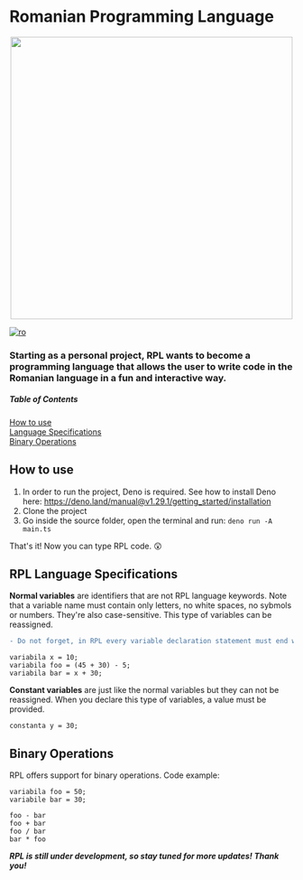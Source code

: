 ﻿# Romanian Programming Language 
<p align="center">
    <img width="500" height="500" src="https://user-images.githubusercontent.com/78075261/209578509-783d7844-a329-49cf-b7f3-a7a3d4176585.png">
</p>

[![ro](https://img.shields.io/badge/lang-ro-yellow.svg)](https://github.com/snepsnepy/romanian-programming-language/blob/main/README.ro.md)

### Starting as a personal project, RPL wants to become a programming language that allows the user to write code in the Romanian language in a fun and interactive way.

##### Table of Contents  
[How to use](#headers)  
[Language Specifications](#langspec)   
[Binary Operations](#binaryop)
 
<a name="headers"/>
<h2>How to use</h2>

1. In order to run the project, Deno is required. See how to install Deno here: https://deno.land/manual@v1.29.1/getting_started/installation
2. Clone the project
3. Go inside the source folder, open the terminal and run: `deno run -A main.ts`

That's it! Now you can type RPL code. 😲 

<a name="langspec"/>
<h2>RPL Language Specifications</h2>

<b>Normal variables</b> are identifiers that are not RPL language keywords. Note that a variable name must contain only letters, no white spaces, no sybmols or numbers. They're also case-sensitive. This type of variables can be reassigned. 
```diff
- Do not forget, in RPL every variable declaration statement must end with a semicolon.
```

    variabila x = 10;
    variabila foo = (45 + 30) - 5;
    variabila bar = x + 30;
    

<b>Constant variables</b> are just like the normal variables but they can not be reassigned. When you declare this type of variables, a value must be provided.
    
    constanta y = 30;
    
    
<a name="binaryop"/>
<h2>Binary Operations</h2>

RPL offers support for binary operations. Code example:

    variabila foo = 50;
    variabile bar = 30;
    
    foo - bar
    foo + bar
    foo / bar
    bar * foo
    
    
    
***RPL is still under development, so stay tuned for more updates! Thank you!***
